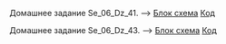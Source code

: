 Домашнее задание Se_06_Dz_41. --> [Блок схема](Se_06_Dz_41) [Код](Se_06_Dz_41)

Домашнее задание Se_06_Dz_43. --> [Блок схема](Se_06_Dz_43) [Код](Se_06_Dz_43)
